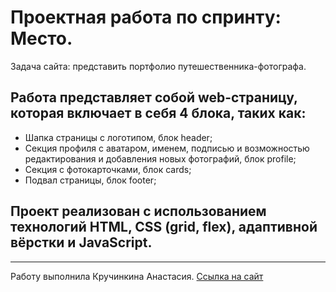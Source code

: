 # Проектная работа по спринту: Место.
Задача сайта: представить портфолио путешественника-фотографа.

## Работа представляет собой web-страницу, которая включает в себя 4 блока, таких как:
- Шапка страницы с логотипом, блок header;
- Секция профиля с аватаром, именем, подписью и возможностью редактирования и добавления новых фотографий, блок profile;
- Секция с фотокарточками, блок cards;
- Подвал страницы, блок footer;

## Проект реализован с использованием технологий HTML, CSS (grid, flex), адаптивной вёрстки и JavaScript.
***
Работу выполнила Кручинкина Анастасия.
[Ссылка на сайт](https://a-kina00.github.io/mesto-project/)
